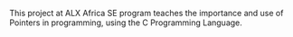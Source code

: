 This project at ALX Africa SE program teaches the importance and use of Pointers in programming, using the C Programming Language.
